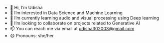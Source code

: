 - 👋 Hi, I’m Udisha
- 👀 I’m interested in Data Science and Machine Learning
- 🌱 I’m currently learning audio and visual processing using Deep learning
- 💞️ I’m looking to collaborate on projects related to Generative AI
- 📫 You can reach me via email at [udisha302003@gmail.com](mailto:your-email@example.com)
- 😄 Pronouns: she/her


<!---
udisha0530/udisha0530 is a ✨ special ✨ repository because its `README.md` (this file) appears on your GitHub profile.
You can click the Preview link to take a look at your changes.
--->
